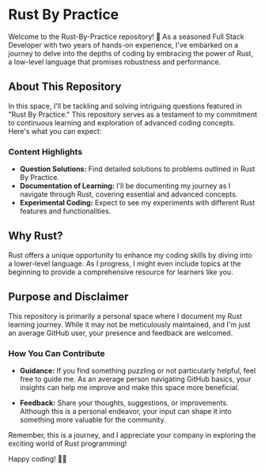 # Rust By Practice

Welcome to the Rust-By-Practice repository! 🚀 As a seasoned Full Stack Developer with two years of hands-on experience, I've embarked on a journey to delve into the depths of coding by embracing the power of Rust, a low-level language that promises robustness and performance.

## About This Repository

In this space, I'll be tackling and solving intriguing questions featured in "Rust By Practice." This repository serves as a testament to my commitment to continuous learning and exploration of advanced coding concepts. Here's what you can expect:

### Content Highlights
- **Question Solutions:** Find detailed solutions to problems outlined in Rust By Practice.
- **Documentation of Learning:** I'll be documenting my journey as I navigate through Rust, covering essential and advanced concepts.
- **Experimental Coding:** Expect to see my experiments with different Rust features and functionalities.

## Why Rust?

Rust offers a unique opportunity to enhance my coding skills by diving into a lower-level language. As I progress, I might even include topics at the beginning to provide a comprehensive resource for learners like you.

## Purpose and Disclaimer

This repository is primarily a personal space where I document my Rust learning journey. While it may not be meticulously maintained, and I'm just an average GitHub user, your presence and feedback are welcomed.

### How You Can Contribute

- **Guidance:** If you find something puzzling or not particularly helpful, feel free to guide me. As an average person navigating GitHub basics, your insights can help me improve and make this space more beneficial.

- **Feedback:** Share your thoughts, suggestions, or improvements. Although this is a personal endeavor, your input can shape it into something more valuable for the community.

Remember, this is a journey, and I appreciate your company in exploring the exciting world of Rust programming!

Happy coding! 🦀✨
